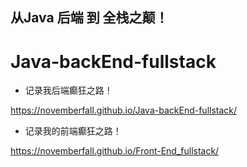 ## 从Java 后端 到 全栈之颠！
# Java-backEnd-fullstack

- 记录我后端癫狂之路！

https://novemberfall.github.io/Java-backEnd-fullstack/


- 记录我的前端癫狂之路！

https://novemberfall.github.io/Front-End_fullstack/